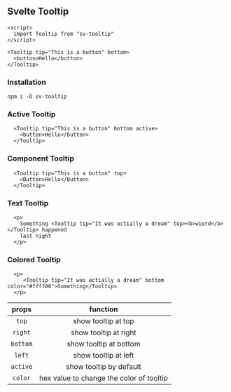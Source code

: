 ## Svelte Tooltip

```svelte
<script>
  import Tooltip from "sv-tooltip"
</script>

<Tooltip tip="This is a button" bottom>
  <button>Hello</button>
</Tooltip>
```

### Installation

`npm i -D sv-tooltip`

### Active Tooltip

```svelte
  <Tooltip tip="This is a button" bottom active>
    <button>Hello</button>
  </Tooltip>
```

### Component Tooltip

```svelte
  <Tooltip tip="This is a button" top>
    <Button>Hello</Button>
  </Tooltip>
```

### Text Tooltip

```svelte
  <p>
    Something <Tooltip tip="It was actially a dream" top><b>wierd</b></Tooltip> happened
    last night
  </p>
```

### Colored Tooltip

```svelte
  <p>
     <Tooltip tip="It was actially a dream" bottom color="#ffff00">Something</Tooltip>
  </p>
```

|  props   |                 function                 |
| :------: | :--------------------------------------: |
|  `top`   |           show tooltip at top            |
| `right`  |          show tooltip at right           |
| `bottom` |          show tooltip at bottom          |
|  `left`  |           show tooltip at left           |
| `active` |         show tooltip by default          |
| `color`  | hex value to change the color of tooltip |
